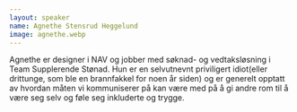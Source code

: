 ```yaml
---
layout: speaker
name: Agnethe Stensrud Heggelund
image: agnethe.webp
---
```

Agnethe er designer i NAV og jobber med søknad- og vedtaksløsning i Team Supplerende Stønad. Hun er en selvutnevnt priviligert idiot(eller drittunge, som ble en brannfakkel for noen år siden) og er generelt opptatt av hvordan måten vi kommuniserer på kan være med på å gi andre rom til å være seg selv og føle seg inkluderte og trygge.
